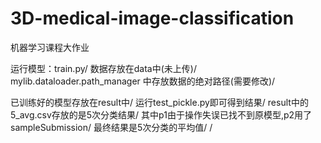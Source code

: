 # 3D-medical-image-classification
机器学习课程大作业

运行模型：train.py/
数据存放在data中(未上传)/
mylib.dataloader.path_manager 中存放数据的绝对路径(需要修改)/

已训练好的模型存放在result中/
运行test_pickle.py即可得到结果/
result中的5_avg.csv存放的是5次分类结果/
其中p1由于操作失误已找不到原模型,p2用了sampleSubmission/
最终结果是5次分类的平均值/
/
